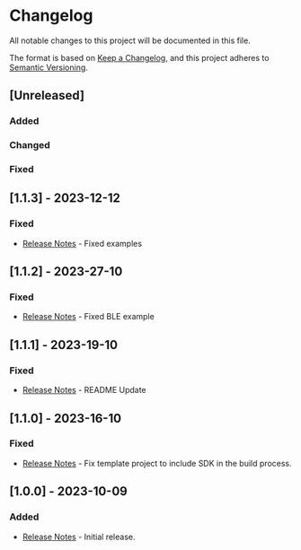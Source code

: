 # Changelog

All notable changes to this project will be documented in this file.

The format is based on [Keep a Changelog](https://keepachangelog.com/en/1.0.0/),
and this project adheres to [Semantic Versioning](https://semver.org/spec/v2.0.0.html).

## [Unreleased]

### Added

### Changed

### Fixed

## [1.1.3] - 2023-12-12

### Fixed

- [Release Notes](/docs/release-notes.md) - Fixed examples

## [1.1.2] - 2023-27-10

### Fixed

- [Release Notes](/docs/release-notes.md) - Fixed BLE example

## [1.1.1] - 2023-19-10

### Fixed

- [Release Notes](/docs/release-notes.md) - README Update

## [1.1.0] - 2023-16-10

### Fixed

- [Release Notes](/docs/release-notes.md) - Fix template project to include SDK in the build process.

## [1.0.0] - 2023-10-09

### Added

- [Release Notes](/docs/release-notes.md) - Initial release.
